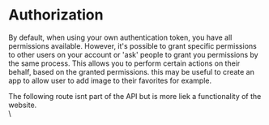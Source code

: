# Authorization

By default, when using your own authentication token, you have all permissions available. However, it's possible to grant specific permissions to other users on your account or 'ask' people to grant you permissions by the same process. This allows you to perform certain actions on their behalf, based on the granted permissions. this may be useful to create an app to allow user to add image to their favorites for example.

The following route isnt part of the API but is more liek a functionality of the website.\
\
